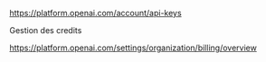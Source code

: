  https://platform.openai.com/account/api-keys


Gestion des credits

 https://platform.openai.com/settings/organization/billing/overview